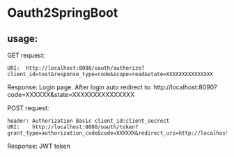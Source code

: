 # Oauth2SpringBoot

## usage:
GET request:
```
URI:  http://localhost:8080/oauth/authorize?client_id=test&response_type=code&scope=read&state=XXXXXXXXXXXXXXX
```

Response:
Login page. After login auto redirect to: http://localhost:8090?code=XXXXXX&state=XXXXXXXXXXXXXXX


POST request:
```
header: Authorization Basic client_id:client_secrect
URI:    http://localhost:8080/oauth/token?grant_type=authorization_code&code=XXXXXX&redirect_uri=http://localhost:8090/
```

Response:
JWT token